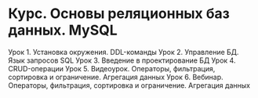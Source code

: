 ﻿# Курс. Основы реляционных баз данных. MySQL
 Урок 1. Установка окружения. DDL-команды
 Урок 2. Управление БД. Язык запросов SQL
 Урок 3. Введение в проектирование БД
 Урок 4. CRUD-операции
 Урок 5. Видеоурок. Операторы, фильтрация, сортировка и ограничение. Агрегация данных
 Урок 6. Вебинар. Операторы, фильтрация, сортировка и ограничение. Агрегация данных
